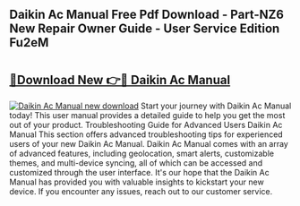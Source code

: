 ## Daikin Ac Manual Free Pdf Download - Part-NZ6 New Repair Owner Guide - User Service Edition Fu2eM

# <h2><a href="http://bc44101.oget.top/?id=Daikin+Ac+Manual">🔗Download New 👉🔴 Daikin Ac Manual</a></h2>

[![Daikin Ac Manual new download](https://i.imgur.com/5g1atiW.png)](http://bc44101.oget.top/?id=Daikin+Ac+Manual)
Start your journey with Daikin Ac Manual today! This user manual provides a detailed guide to help you get the most out of your product. Troubleshooting Guide for Advanced Users Daikin Ac Manual This section offers advanced troubleshooting tips for experienced users of your new Daikin Ac Manual. Daikin Ac Manual comes with an array of advanced features, including geolocation, smart alerts, customizable themes, and multi-device syncing, all of which can be accessed and customized through the user interface. It's our hope that the Daikin Ac Manual has provided you with valuable insights to kickstart your new device. If you encounter any issues, reach out to our customer service.
